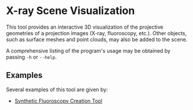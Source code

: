 # X-ray Scene Visualization
This tool provides an interactive 3D visualization of the projective geometries of a projection images (X-ray, fluoroscopy, etc.).
Other objects, such as surface meshes and point clouds, may also be added to the scene.

A comprehensive listing of the program's usage may be obtained by passing `-h` or `--help`.

## Examples
Several examples of this tool are given by:
* [Synthetic Fluoroscopy Creation Tool](../../hip_surgery/pao/create_synthetic_fluoro)
